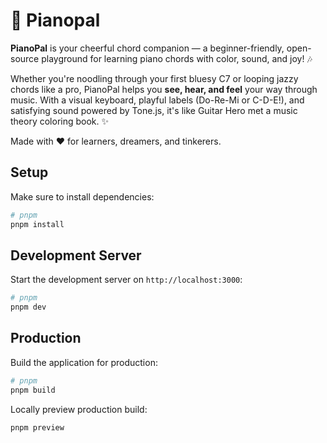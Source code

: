 # 🎹 Pianopal

**PianoPal** is your cheerful chord companion — a beginner-friendly, open-source playground for learning piano chords with color, sound, and joy! 🎶

Whether you're noodling through your first bluesy C7 or looping jazzy chords like a pro, PianoPal helps you **see, hear, and feel** your way through music. With a visual keyboard, playful labels (Do-Re-Mi or C-D-E!), and satisfying sound powered by Tone.js, it's like Guitar Hero met a music theory coloring book. ✨

Made with ❤️ for learners, dreamers, and tinkerers.

## Setup

Make sure to install dependencies:

```bash
# pnpm
pnpm install
```

## Development Server

Start the development server on `http://localhost:3000`:

```bash
# pnpm
pnpm dev
```

## Production

Build the application for production:

```bash
# pnpm
pnpm build
```

Locally preview production build:

```bash
pnpm preview
```
